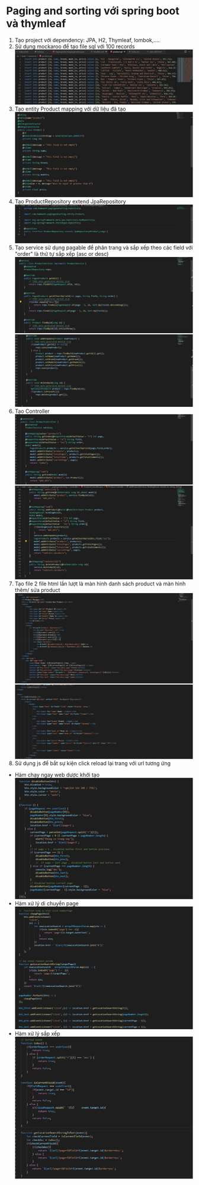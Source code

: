 # Paging and sorting với spring boot và thymleaf
1. Tạo project với dependency: JPA, H2, Thymleaf, lombok,.... 
2. Sử dụng mockaroo để tạo file sql với 100 records
![sql](./photos/sql.png)
3. Tạo entity Product mapping với dữ liệu đã tạo
![entity](./photos/entity.png)
4. Tạo ProductRepository extend JpaRepository
![repo](./photos/repo.png)
5. Tạo service sử dụng pagable để phân trang và sắp xếp theo các field với "order" là thứ tự sắp xếp (asc or desc)
![service](./photos/service.png)
![service](./photos/service2.png)
6. Tạo Controller
![controller1](./photos/controller1.png)
![controller2](./photos/controller2.png)
7. Tạo file 2 file html lần lượt là màn hình danh sách product và màn hình thêm/ sửa product
![index](./photos/html1.png)
![add/edit](./photos/html2.png)
8. Sử dụng js để bắt sự kiện click reload lại trang với url tương ứng
- Hàm chạy ngay web dược khởi tạo
![invoke](./photos/functioninvoke.png)
- Hàm xử lý di chuyển page
![page](./photos/paging.png)
- Hàm xử lý sắp xếp
![page](./photos/sorting.png)
